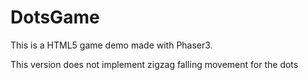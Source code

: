 # DotsGame

This is a HTML5 game demo made with Phaser3. 

This version does not implement zigzag falling movement for the dots

